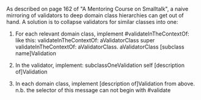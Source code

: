 As described on page 162 of "A Mentoring Course on Smalltalk", a naive mirroring of validators to deep domain class hierarchies can get out of hand. A solution is to collapse validators for similar classes into one:

1. For each relevant domain class, implement #validateInTheContextOf: like this:
validateInTheContextOf: aValidatorClass
    super validateInTheContextOf: aValidatorClass.
    aValidatorClass [subclass name]Validation

2. In the validator, implement:
subclassOneValidation
	self [description of]Validation
	
3. In each domain class, implement [description of]Validation from above. n.b. the selector of this message can not begin with #validate